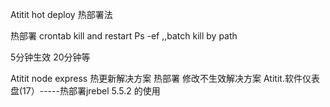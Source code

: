 Atitit hot deploy 热部署法


热部署  crontab kill and restart
Ps -ef ,,batch kill   by path

5分钟生效  20分钟等



Atitit node express 热更新解决方案 热部署 修改不生效解决方案
Atitit.软件仪表盘(17）-----热部署jrebel 5.5.2 的使用
